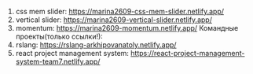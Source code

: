 1. css mem slider: https://marina2609-css-mem-slider.netlify.app/
2. vertical slider: https://marina2609-vertical-slider.netlify.app/
3. momentum: https://marina2609-momentum.netlify.app/
   Командные проекты(только ссылки!):
4. rslang: https://rslang-arkhipovanatoly.netlify.app/
5. react project management system: https://react-project-management-system-team7.netlify.app/

